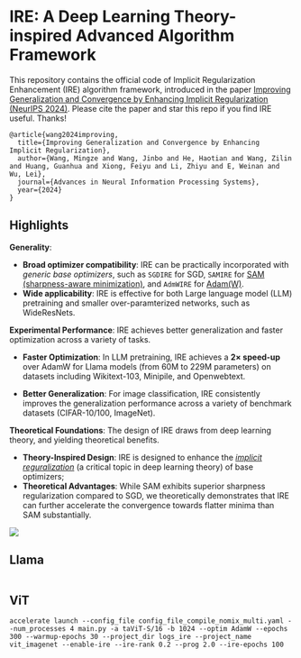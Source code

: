 # IRE: A Deep Learning Theory-inspired Advanced Algorithm Framework


This repository contains the official code of Implicit Regularization Enhancement (IRE) algorithm framework, introduced in the paper [Improving Generalization and Convergence by Enhancing Implicit Regularization (NeurIPS 2024)](https://arxiv.org/abs/2405.20763). Please cite the paper and star this repo if you find IRE useful. Thanks!

```
@article{wang2024improving,
  title={Improving Generalization and Convergence by Enhancing Implicit Regularization},
  author={Wang, Mingze and Wang, Jinbo and He, Haotian and Wang, Zilin and Huang, Guanhua and Xiong, Feiyu and Li, Zhiyu and E, Weinan and Wu, Lei},
  journal={Advances in Neural Information Processing Systems},
  year={2024}
}
```


## Highlights

**Generality**: 
- **Broad optimizer compatibility**: IRE can be practically incorporated with *generic base optimizers*, such as `SGDIRE` for SGD, `SAMIRE` for [SAM (sharpness-aware minimization)](https://github.com/davda54/sam?tab=readme-ov-file), and `AdmWIRE` for [Adam(W)](https://pytorch.org/docs/stable/generated/torch.optim.AdamW.html).
- **Wide applicability**: IRE is effective for both Large language model (LLM) pretraining and smaller over-paramterized networks, such as WideResNets.

**Experimental Performance**: IRE achieves better generalization and faster optimization across a variety of tasks.

- **Faster Optimization**: In LLM pretraining, IRE achieves a **2× speed-up** over AdamW for Llama models (from 60M to 229M parameters) on datasets including Wikitext-103, Minipile, and Openwebtext. 

- **Better Generalization**: For image classification, IRE consistently improves the generalization performance across a variety of benchmark datasets (CIFAR-10/100, ImageNet).

**Theoretical Foundations**: The design of IRE draws from deep learning theory, and yielding theoretical benefits.

- **Theory-Inspired Design**: IRE is designed to enhance the [*implicit reguralization*](https://arxiv.org/abs/2208.12591) (a critical topic in deep learning theory) of base optimizers;
- **Theoretical Advantages**: While SAM exhibits superior sharpness regularization compared to SGD, we theoretically demonstrates that IRE can further accelerate the convergence towards flatter minima than SAM substantially.


[](<img src="figures/figure1.png" style="zoom:40%;" />)
[](<img src="figures/illustration.png" style="zoom:40%;" />)

![](Figure/algorithm.png)

## Llama



```

```
## ViT

```
accelerate launch --config_file config_file_compile_nomix_multi.yaml --num_processes 4 main.py -a taViT-S/16 -b 1024 --optim AdamW --epochs 300 --warmup-epochs 30 --project_dir logs_ire --project_name vit_imagenet --enable-ire --ire-rank 0.2 --prog 2.0 --ire-epochs 100
```